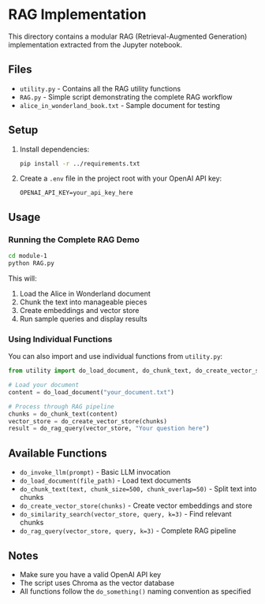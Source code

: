 # RAG Implementation

This directory contains a modular RAG (Retrieval-Augmented Generation) implementation extracted from the Jupyter notebook.

## Files

- `utility.py` - Contains all the RAG utility functions
- `RAG.py` - Simple script demonstrating the complete RAG workflow
- `alice_in_wonderland_book.txt` - Sample document for testing

## Setup

1. Install dependencies:
   ```bash
   pip install -r ../requirements.txt
   ```

2. Create a `.env` file in the project root with your OpenAI API key:
   ```
   OPENAI_API_KEY=your_api_key_here
   ```

## Usage

### Running the Complete RAG Demo

```bash
cd module-1
python RAG.py
```

This will:
1. Load the Alice in Wonderland document
2. Chunk the text into manageable pieces
3. Create embeddings and vector store
4. Run sample queries and display results

### Using Individual Functions

You can also import and use individual functions from `utility.py`:

```python
from utility import do_load_document, do_chunk_text, do_create_vector_store, do_rag_query

# Load your document
content = do_load_document("your_document.txt")

# Process through RAG pipeline
chunks = do_chunk_text(content)
vector_store = do_create_vector_store(chunks)
result = do_rag_query(vector_store, "Your question here")
```

## Available Functions

- `do_invoke_llm(prompt)` - Basic LLM invocation
- `do_load_document(file_path)` - Load text documents
- `do_chunk_text(text, chunk_size=500, chunk_overlap=50)` - Split text into chunks
- `do_create_vector_store(chunks)` - Create vector embeddings and store
- `do_similarity_search(vector_store, query, k=3)` - Find relevant chunks
- `do_rag_query(vector_store, query, k=3)` - Complete RAG pipeline

## Notes

- Make sure you have a valid OpenAI API key
- The script uses Chroma as the vector database
- All functions follow the `do_something()` naming convention as specified 